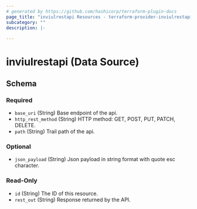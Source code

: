 ```yaml
---
# generated by https://github.com/hashicorp/terraform-plugin-docs
page_title: "inviulrestapi Resources - terraform-provider-inviulrestapi"
subcategory: ""
description: |-
  
---
```


# inviulrestapi (Data Source)





<!-- schema generated by tfplugindocs -->
## Schema

### Required

- `base_uri` (String) Base endpoint of the api.
- `http_rest_method` (String) HTTP method: GET, POST, PUT, PATCH, DELETE.
- `path` (String) Trail path of the api.

### Optional

- `json_payload` (String) Json payload in string format with quote esc character.

### Read-Only

- `id` (String) The ID of this resource.
- `rest_out` (String) Response returned by the API.


